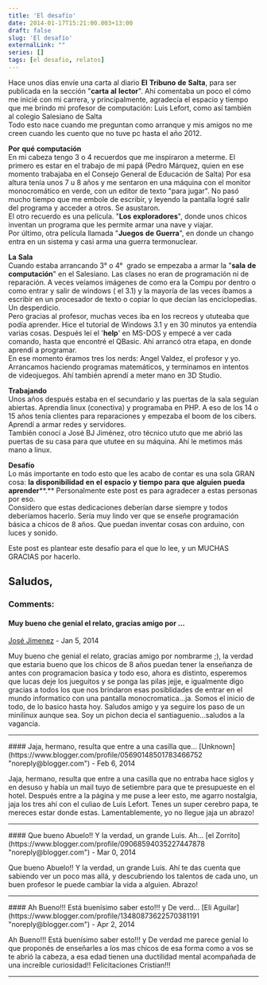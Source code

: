 ```yaml
---
title: 'El desafío'
date: 2014-01-17T15:21:00.003+13:00
draft: false
slug: 'El desafío'
externalLink: ""
series: []
tags: [el desafio, relatos]
---
```


Hace unos días envíe una carta al diario **El**  **Tribuno**  **de**  **Salta**, para ser publicada en la sección "**carta**  **al**  **lector**". Ahí comentaba un poco el cómo me inicié con mi carrera, y principalmente, agradecía el espacio y tiempo que me brindo mi profesor de computación: Luis Lefort, como así también al colegio Salesiano de Salta  
Todo esto nace cuando me preguntan como arranque y mis amigos no me creen cuando les cuento que no tuve pc hasta el año 2012.

**Por**  **qué** **computación**  
En mi cabeza tengo 3 o 4 recuerdos que me inspiraron a meterme. El primero es estar en el trabajo de mi papá (Pedro Márquez, quien en ese momento trabajaba en el Consejo General de Educación de Salta) Por esa altura tenía unos 7 u 8 años y me sentaron en una máquina con el monitor monocromático en verde, con un editor de texto "para jugar". No pasó mucho tiempo que me embole de escribir, y leyendo la pantalla logré salir del programa y acceder a otros. Se asustaron.  
El otro recuerdo es una película. "**Los**  **exploradores**", donde unos chicos inventan un programa que les permite armar una nave y viajar.  
Por último, otra película llamada "**Juegos** **de**  **Guerra**", en donde un chango entra en un sistema y casi arma una guerra termonuclear.

  

**La** **Sala**  
Cuando estaba arrancando 3° o 4°  grado se empezaba a armar la "**sala**  **de**  **computación**" en el Salesiano. Las clases no eran de programación ni de reparación. A veces veíamos imágenes de como era la Compu por dentro o como entrar y salir de windows ( el 3.1) y la mayoría de las veces íbamos a escribir en un procesador de texto o copiar lo que decían las enciclopedias. Un desperdicio.  
Pero gracias al profesor, muchas veces iba en los recreos y ututeaba que podía aprender. Hice el tutorial de Windows 3.1 y en 30 minutos ya entendía varias cosas. Después leí el '**help**' en MS-DOS y empecé a ver cada comando, hasta que encontré el QBasic. Ahí arrancó otra etapa, en donde aprendí a programar.  
En ese momento éramos tres los nerds: Angel Valdez, el profesor y yo.  
Arrancamos haciendo programas matemáticos, y terminamos en intentos de videojuegos. Ahí también aprendí a meter mano en 3D Studio.

**Trabajando**  
Unos años después estaba en el secundario y las puertas de la sala seguían abiertas. Aprendía linux (conectiva) y programaba en PHP. A eso de los 14 o 15 años tenía clientes para reparaciones y empezaba el boom de los cibers. Aprendí a armar redes y servidores.  
También conocí a José BJ Jiménez, otro técnico ututo que me abrió las puertas de su casa para que ututee en su máquina. Ahí le metimos más mano a linux.

**Desafío**  
Lo más importante en todo esto que les acabo de contar es una sola GRAN cosa: **la** **disponibilidad**  **en**  **el**  **espacio**  **y**  **tiempo**  **para**  **que**  **alguien**  **pueda**  **aprender****.** Personalmente este post es para agradecer a estas personas por eso.  
Considero que estas dedicaciones deberían darse siempre y todos deberíamos hacerlo. Sería muy lindo ver que se enseñe programación básica a chicos de 8 años. Que puedan inventar cosas con arduino, con luces y sonido. 

  
Este post es plantear este desafío para el que lo lee, y un MUCHAS GRACIAS por hacerlo.

  

Saludos,
---
### Comments:
#### Muy bueno che genial el relato, gracias amigo por ...
[José Jimenez](https://www.blogger.com/profile/12049225039737979985 "noreply@blogger.com") - <time datetime="2014-01-17T16:29:50.743+13:00">Jan 5, 2014</time>

Muy bueno che genial el relato, gracias amigo por nombrarme ;), la verdad que estaria bueno que los chicos de 8 años puedan tener la enseñanza de antes con programacion basica y todo eso, ahora es distinto, esperemos que lucas deje los jueguitos y se ponga las pilas jejje, e igualmente digo gracias a todos los que nos brindaron esas posiblidades de entrar en el mundo informatico con una pantalla monocromatica...ja. Somos el inicio de todo, de lo basico hasta hoy. Saludos amigo y ya seguire los paso de un minilinux aunque sea. Soy un pichon decia el santiaguenio...saludos a la vagancia.
<hr />
#### Jaja, hermano, resulta que entre a una casilla que...
[Unknown](https://www.blogger.com/profile/05690148501783466752 "noreply@blogger.com") - <time datetime="2014-02-09T13:19:33.339+13:00">Feb 6, 2014</time>

Jaja, hermano, resulta que entre a una casilla que no entraba hace siglos y en desuso y había un mail tuyo de setiembre para que te presupueste en el hotel. Después entre a la página y me puse a leer esto, me agarro nostalgia, jaja los tres ahí con el culiao de Luis Lefort. Tenes un super cerebro papa, te mereces estar donde estas. Lamentablemente, yo no llegue jaja un abrazo!
<hr />
#### Que bueno Abuelo!! Y la verdad, un grande Luis. Ah...
[el Zorrito](https://www.blogger.com/profile/09068594035227447878 "noreply@blogger.com") - <time datetime="2014-03-31T05:57:19.995+13:00">Mar 0, 2014</time>

Que bueno Abuelo!! Y la verdad, un grande Luis. Ahí te das cuenta que sabiendo ver un poco mas allá, y descubriendo los talentos de cada uno, un buen profesor le puede cambiar la vida a alguien. Abrazo!
<hr />
#### Ah Bueno!!! Está buenísimo saber esto!!! y De verd...
[Eli Aguilar](https://www.blogger.com/profile/13480873622570381191 "noreply@blogger.com") - <time datetime="2014-04-02T14:28:46.715+13:00">Apr 2, 2014</time>

Ah Bueno!!! Está buenísimo saber esto!!! y De verdad me parece genial lo que proponés de enseñarles a los mas chicos de esa forma como a vos se te abrió la cabeza, a esa edad tienen una ductilidad mental acompañada de una increíble curiosidad!! Felicitaciones Cristian!!!
<hr />
